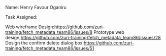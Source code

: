 Name: Henry Favour Oganiru

Task Assigned:
  
  Web wireframe Design:https://github.com/zuri-training/fetch_metadata_team86/issues/8
  Prototype web design;https://github.com/zuri-training/fetch_metadata_team86/issues/28
  Design the confirm delete dialog box;https://github.com/zuri-training/fetch_metadata_team86/issues/51
